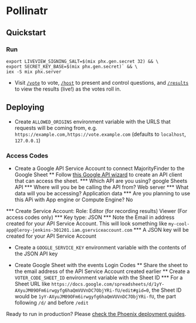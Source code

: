 # Pollinatr

## Quickstart

### Run
```
export LIVEVIEW_SIGNING_SALT=$(mix phx.gen.secret 32) && \
export SECRET_KEY_BASE=$(mix phx.gen.secret)` && \
iex -S mix phx.server
```
* Visit [`/vote`](http://localhost:4000/vote) to vote, [`/host`](http://localhost:4000/host) to present and control questions, and [`/results`](https://localhost:4000/results) to view the results (live!) as the votes roll in.


## Deploying
* Create `ALLOWED_ORIGINS` environment variable with the URLS that requests will be coming from, e.g. `https://example.com,https://vote.example.com` (defaults to `localhost`, `127.0.0.1`)

### Access Codes
* Create a Google API Service Account to connect MajorityFinder to the Google Sheet
** Follow [this Google API wizard](https://console.developers.google.com/flows/enableapi) to create an API client that can access the sheet.
*** Which API are you using? google Sheets API
*** Where will you be be calling the API from? Web server
*** What data will you be accessing? Application data
*** Are you planning to use this APi with App engine or Compute Engine? No

*** Create Service Account: Role: Editor (for recording results) Viewer (For access codes only)
*** Key type: JSON
*** Note the Email in address created for your API Service Account.  This will look something like `my-cool-app@leroy-jenkins-301201.iam.gserviceaccount.com`
*** A JSON key will be created for your API Service Account

* Create a `GOOGLE_SERVICE_KEY` environment variable with the contents of the JSON API key

* Create Google Sheet with the events Login Codes
** Share the sheet to the email address of the API Service Account created earlier
** Create a `VOTER_CODE_SHEET_ID` environment variable with the Sheet ID
*** For a Sheet URL like `https://docs.google.com/spreadsheets/d/1yY-AXyuJM09OFm6irwgyfg6haQmVUVnDC7ObjYRi-fU/edit#gid=0`, the Sheet ID would be `1yY-AXyuJM09OFm6irwgyfg6haQmVUVnDC7ObjYRi-fU`, the part following `/d/` and before `/edit`


Ready to run in production? Please [check the Phoenix deployment guides](https://hexdocs.pm/phoenix/deployment.html).

